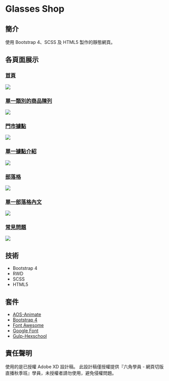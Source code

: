 # Glasses Shop

## 簡介
使用 Bootstrap 4、SCSS 及 HTML5 製作的靜態網頁。

## 各頁面展示
### [首頁](https://aimer-ist.github.io/Hex-webLayoutTraining/Glasses-Shop/dist/index.html)
![](https://i.imgur.com/9nnviK7.jpg)
### [單一類別的商品陳列](https://aimer-ist.github.io/Hex-webLayoutTraining/Glasses-Shop/dist/productSunglasses.html)
![](https://i.imgur.com/o1NR8fR.jpg)
### [門市據點](https://aimer-ist.github.io/Hex-webLayoutTraining/Glasses-Shop/dist/location.html)
![](https://i.imgur.com/oiu894S.png)
### [單一據點介紹](https://aimer-ist.github.io/Hex-webLayoutTraining/Glasses-Shop/dist/locationDetail.html)
![](https://i.imgur.com/Jfv7gJI.png)
### [部落格](https://aimer-ist.github.io/Hex-webLayoutTraining/Glasses-Shop/dist/blog.html)
![](https://i.imgur.com/CHpduyZ.png)
### [單一部落格內文](https://aimer-ist.github.io/Hex-webLayoutTraining/Glasses-Shop/dist/blogDetail.html)
![](https://i.imgur.com/lUtiYaF.png)
### [常見問題](https://aimer-ist.github.io/Hex-webLayoutTraining/Glasses-Shop/dist/FQA.html)
![](https://i.imgur.com/Ym7dl1G.png)

## 技術
- Bootstrap 4
- RWD
- SCSS
- HTML5

## 套件
- [AOS-Animate](https://github.com/michalsnik/aos)
- [Bootstrap 4](https://getbootstrap.com/docs/4.5/getting-started/introduction/)
- [Font Awesome ](https://fontawesome.com/)
- [Google Font](https://fonts.google.com/)
- [Gulp-Hexschool](https://github.com/hexschool/web-layout-training-gulp)

## 責任聲明
使用的是已授權 Adobe XD 設計稿。
此設計稿僅授權提供『六角學員 - 網頁切版直播秋季班』學員，未授權者請勿使用，避免侵權問題。

